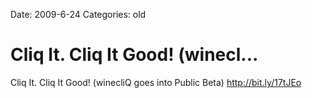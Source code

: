 Date: 2009-6-24
Categories: old

# Cliq It. Cliq It Good! (winecl...

Cliq It. Cliq It Good! (winecliQ goes into Public Beta) <a href="http://bit.ly/17tJEo" rel="nofollow">http://bit.ly/17tJEo</a>
